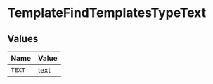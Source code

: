 # TemplateFindTemplatesTypeText


## Values

| Name   | Value  |
| ------ | ------ |
| `TEXT` | text   |